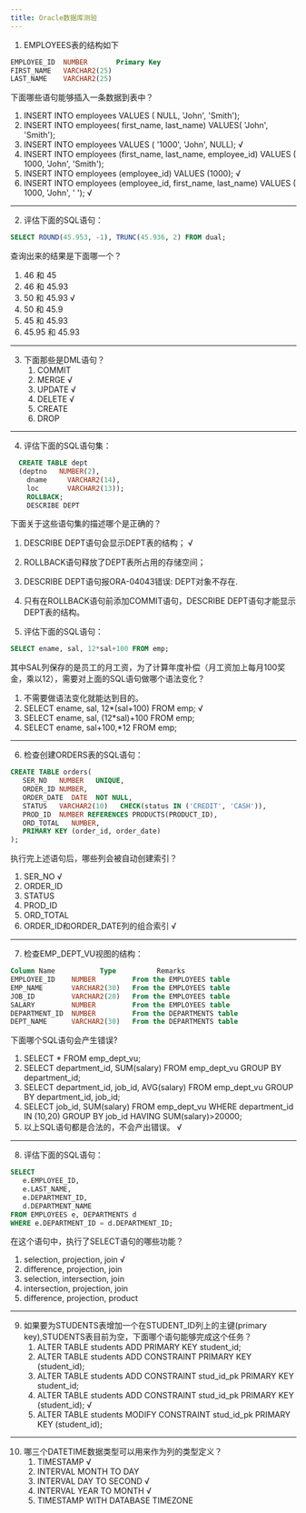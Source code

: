 ```yaml
---
title: Oracle数据库测验
---
```


1. EMPLOYEES表的结构如下
```sql
EMPLOYEE_ID  NUMBER       Primary Key
FIRST_NAME   VARCHAR2(25)
LAST_NAME    VARCHAR2(25)
```
下面哪些语句能够插入一条数据到表中？ 
   1. INSERT INTO employees VALUES  ( NULL, 'John', 'Smith');
   2. INSERT INTO employees( first_name, last_name) VALUES( 'John', 'Smith');
   3. INSERT INTO employees VALUES  ( '1000', 'John', NULL);   √
   4. INSERT INTO employees (first_name, last_name, employee_id) VALUES ( 1000, 'John', 'Smith');
   5. INSERT INTO employees (employee_id) VALUES (1000); √
   6. INSERT INTO employees (employee_id, first_name, last_name) VALUES  ( 1000, 'John', '  '); √
--- 
2. 评估下面的SQL语句：
```sql
SELECT ROUND(45.953, -1), TRUNC(45.936, 2) FROM dual;
```
查询出来的结果是下面哪一个？ 
   1. 46 和 45
   2. 46 和 45.93
   3. 50 和 45.93 √
   4. 50 和 45.9
   5. 45 和 45.93
   6. 45.95 和 45.93
---   
3. 下面那些是DML语句？
    1. COMMIT
    2. MERGE   √
    3. UPDATE  √
    4. DELETE  √
    5. CREATE
    6. DROP
---
4. 评估下面的SQL语句集：
```sql
  CREATE TABLE dept
  (deptno   NUMBER(2),
    dname     VARCHAR2(14),
    loc       VARCHAR2(13));
    ROLLBACK;
    DESCRIBE DEPT
```
下面关于这些语句集的描述哪个是正确的？ 
   1. DESCRIBE DEPT语句会显示DEPT表的结构；  √
   2. ROLLBACK语句释放了DEPT表所占用的存储空间；
   3. DESCRIBE DEPT语句报ORA-04043错误: DEPT对象不存在.
   4. 只有在ROLLBACK语句前添加COMMIT语句，DESCRIBE DEPT语句才能显示DEPT表的结构。

5. 评估下面的SQL语句：
```sql
SELECT ename, sal, 12*sal+100 FROM emp;
```
其中SAL列保存的是员工的月工资，为了计算年度补偿（月工资加上每月100奖金，乘以12），需要对上面的SQL语句做哪个语法变化？ 
   1. 不需要做语法变化就能达到目的。
   2. SELECT ename, sal, 12*(sal+100) FROM emp;   √
   3. SELECT ename, sal, (12*sal)+100 FROM emp; 
   4. SELECT ename, sal+100,*12 FROM emp; 
---
6. 检查创建ORDERS表的SQL语句：
```sql
CREATE TABLE orders( 
   SER_NO   NUMBER   UNIQUE,
   ORDER_ID NUMBER,
   ORDER_DATE  DATE  NOT NULL,
   STATUS   VARCHAR2(10)   CHECK(status IN ('CREDIT', 'CASH')),
   PROD_ID  NUMBER REFERENCES PRODUCTS(PRODUCT_ID),
   ORD_TOTAL   NUMBER,
   PRIMARY KEY (order_id, order_date)
);
```
执行完上述语句后，哪些列会被自动创建索引？ 
   1. SER_NO   √
   2. ORDER_ID
   3. STATUS
   4. PROD_ID
   5. ORD_TOTAL
   6. ORDER_ID和ORDER_DATE列的组合索引 √
---  
7. 检查EMP_DEPT_VU视图的结构：
```sql
Column Name           Type          Remarks
EMPLOYEE_ID    NUMBER         From the EMPLOYEES table
EMP_NAME       VARCHAR2(30)   From the EMPLOYEES table
JOB_ID         VARCHAR2(20)   From the EMPLOYEES table
SALARY         NUMBER         From the EMPLOYEES table
DEPARTMENT_ID  NUMBER         From the DEPARTMENTS table
DEPT_NAME      VARCHAR2(30)   From the DEPARTMENTS table
```
下面哪个SQL语句会产生错误? 
   1. SELECT * FROM   emp_dept_vu;
   2. SELECT department_id, SUM(salary) FROM emp_dept_vu GROUP BY department_id;
   3. SELECT department_id, job_id, AVG(salary) FROM emp_dept_vu GROUP BY department_id, job_id;
   4. SELECT job_id, SUM(salary) FROM emp_dept_vu WHERE department_id IN (10,20) GROUP BY job_id HAVING SUM(salary)&gt;20000;
   5. 以上SQL语句都是合法的，不会产出错误。  √
---
8. 评估下面的SQL语句：
```sql
SELECT
   e.EMPLOYEE_ID,
   e.LAST_NAME,
   e.DEPARTMENT_ID,
   d.DEPARTMENT_NAME
FROM EMPLOYEES e, DEPARTMENTS d
WHERE e.DEPARTMENT_ID = d.DEPARTMENT_ID;
```
在这个语句中，执行了SELECT语句的哪些功能？ 
   1. selection, projection, join   √
   2. difference, projection, join
   3. selection, intersection, join
   4. intersection, projection, join
   5. difference, projection, product
---
9. 如果要为STUDENTS表增加一个在STUDENT_ID列上的主键(primary key),STUDENTS表目前为空，下面哪个语句能够完成这个任务？ 
   1. ALTER TABLE students ADD PRIMARY KEY student_id;
   2. ALTER TABLE students ADD CONSTRAINT PRIMARY KEY (student_id);
   3. ALTER TABLE students ADD CONSTRAINT stud_id_pk PRIMARY KEY student_id;
   4. ALTER TABLE students ADD CONSTRAINT stud_id_pk PRIMARY KEY (student_id);   √
   5. ALTER TABLE students MODIFY CONSTRAINT stud_id_pk PRIMARY KEY (student_id);
---
10. 哪三个DATETIME数据类型可以用来作为列的类型定义？ 
    1. TIMESTAMP  √
    2. INTERVAL MONTH TO DAY
    3. INTERVAL DAY TO SECOND √
    4. INTERVAL YEAR TO MONTH √
    5. TIMESTAMP WITH DATABASE TIMEZONE
